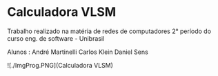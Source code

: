 # Calculadora VLSM

Trabalho realizado na matéria de redes de computadores 2° período do curso eng. de software - Unibrasil

Alunos : André Martinelli
	 Carlos Klein
	 Daniel Sens

![./ImgProg.PNG](Calculadora VLSM)
